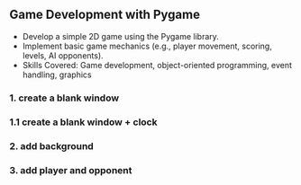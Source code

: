 ## Game Development with Pygame
  - Develop a simple 2D game using the Pygame library.
  - Implement basic game mechanics (e.g., player movement, scoring, levels, AI opponents).
  - Skills Covered: Game development, object-oriented programming, event handling, graphics

### 1. create a blank window
### 1.1 create a blank window + clock
### 2. add background
### 3. add player and opponent